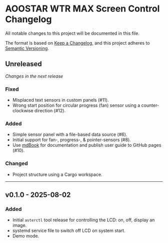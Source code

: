 # AOOSTAR WTR MAX Screen Control Changelog

All notable changes to this project will be documented in this file.

The format is based on [Keep a Changelog](https://keepachangelog.com/en/1.0.0/),
and this project adheres to [Semantic Versioning](https://semver.org/spec/v2.0.0.html).

## Unreleased

_Changes in the next release_

### Fixed
- Misplaced text sensors in custom panels (#11).
- Wrong start position for circular progress (fan) sensor using a counter-clockwise direction (#12).

### Added
- Simple sensor panel with a file-based data source (#6). 
- Initial support for fan-, progress-, & pointer-sensors (#8).
- Use [mdBook](https://rust-lang.github.io/mdBook/) for documentation and publish user guide to GitHub pages (#10).

### Changed
- Project structure using a Cargo workspace.

---

## v0.1.0 - 2025-08-02
### Added
- Initial `asterctl` tool release for controlling the LCD: on, off, display an image.
- systemd service file to switch off LCD on system start.
- Demo mode.
